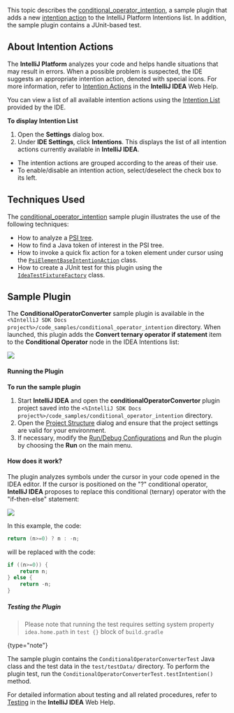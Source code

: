 [//]: # (title: Code Intentions)

<!-- Copyright 2000-2020 JetBrains s.r.o. and other contributors. Use of this source code is governed by the Apache 2.0 license that can be found in the LICENSE file. -->

This topic describes the [conditional_operator_intention](https://github.com/JetBrains/intellij-sdk-code-samples/tree/main/conditional_operator_intention), a sample plugin that adds a new [intention action](https://www.jetbrains.com/help/idea/intention-actions.html) to the IntelliJ Platform Intentions list.
In addition, the sample plugin contains a JUnit-based test.

## About Intention Actions

The **IntelliJ Platform** analyzes your code and helps handle situations that may result in errors.
When a possible problem is suspected, the IDE suggests an appropriate intention action, denoted with special icons.
For more information, refer to [Intention Actions](https://www.jetbrains.com/help/idea/intention-actions.html) in the **IntelliJ IDEA** Web Help.

You can view a list of all available intention actions using the [Intention List](https://www.jetbrains.com/help/idea/intention-actions.html#intention-settings) provided by the IDE.

**To display Intention List**

1. Open the **Settings** dialog box.
2. Under **IDE Settings**, click **Intentions**. This displays the list of all intention actions currently available in **IntelliJ IDEA**.
- The intention actions are grouped according to the areas of their use.
- To enable/disable an intention action, select/deselect the check box to its left.

## Techniques Used

The [conditional_operator_intention](https://github.com/JetBrains/intellij-sdk-code-samples/tree/main/conditional_operator_intention) sample plugin illustrates the use of the following techniques:

- How to analyze a [PSI tree](psi_files.md).
- How to find a Java token of interest in the PSI tree.
- How to invoke a quick fix action for a token element under cursor using the [`PsiElementBaseIntentionAction`](upsource:///platform/lang-api/src/com/intellij/codeInsight/intention/PsiElementBaseIntentionAction.java) class.
- How to create a JUnit test for this plugin using the [`IdeaTestFixtureFactory`](upsource:///platform/testFramework/src/com/intellij/testFramework/fixtures/IdeaTestFixtureFactory.java) class.

## Sample Plugin

The **ConditionalOperatorConverter** sample plugin is available in the `<%IntelliJ SDK Docs project%>/code_samples/conditional_operator_intention` directory.
When launched, this plugin adds the **Convert ternary operator if statement** item to the **Conditional Operator** node in the IDEA Intentions list:

![](IntentionsList.png)

#### Running the Plugin

**To run the sample plugin**

1. Start **IntelliJ IDEA** and open the **conditionalOperatorConvertor** plugin project saved into the `<%IntelliJ SDK Docs project%>/code_samples/conditional_operator_intention` directory.
2. Open the [Project Structure](https://www.jetbrains.com/help/idea/project-structure-dialog.html) dialog and ensure that the project settings are valid for your environment.
3. If necessary, modify the [Run/Debug Configurations](https://www.jetbrains.com/idea/webhelp/run-debug-configuration-plugin.html) and Run the plugin by choosing the **Run** on the main menu.

#### How does it work?

The plugin analyzes symbols under the cursor in your code opened in the IDEA editor.
If the cursor is positioned on the "?" conditional operator, **IntelliJ IDEA** proposes to replace this conditional (ternary) operator with the "if-then-else" statement:

![](TernaryOperator.png)

In this example, the code:

```java
return (n>=0) ? n : -n;
```

will be replaced with the code:

```java
if ((n>=0)) {
    return n;
} else {
    return -n;
}
```

##### Testing the Plugin
 >  Please note that running the test requires setting system property `idea.home.path` in `test {}` block of `build.gradle`
 >
 {type="note"}

The sample plugin contains the `ConditionalOperatorConverterTest` Java class and the test data in the `test/testData/` directory.
To perform the plugin test, run the `ConditionalOperatorConverterTest.testIntention()` method.

For detailed information about testing and all related procedures, refer to [Testing](https://www.jetbrains.com/help/idea/performing-tests.html) in the **IntelliJ IDEA** Web Help.

